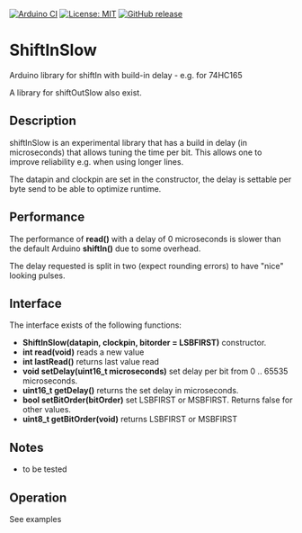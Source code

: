 
[![Arduino CI](https://github.com/RobTillaart/ShiftInSlow/workflows/Arduino%20CI/badge.svg)](https://github.com/marketplace/actions/arduino_ci)
[![License: MIT](https://img.shields.io/badge/license-MIT-green.svg)](https://github.com/RobTillaart/ShiftInSlow/blob/master/LICENSE)
[![GitHub release](https://img.shields.io/github/release/RobTillaart/ShiftInSlow.svg?maxAge=3600)](https://github.com/RobTillaart/ShiftInSlow/releases)

# ShiftInSlow

Arduino library for shiftIn with build-in delay - e.g. for 74HC165

A library for shiftOutSlow also exist.

## Description

shiftInSlow is an experimental library that has a build in delay (in microseconds) that allows tuning the time per bit. 
This allows one to improve reliability e.g. when using longer lines.

The datapin and clockpin are set in the constructor, the delay is settable per byte send to be able to optimize runtime.


## Performance

The performance of **read()** with a delay of 0 microseconds is slower than the default Arduino 
**shiftIn()** due to some overhead. 

The delay requested is split in two (expect rounding errors) to have "nice" looking pulses.


## Interface

The interface exists of the following functions:
- **ShiftInSlow(datapin, clockpin, bitorder = LSBFIRST)** constructor.
- **int read(void)** reads a new value
- **int lastRead()** returns last value read
- **void setDelay(uint16_t microseconds)** set delay per bit from 0 .. 65535 microseconds.
- **uint16_t getDelay()** returns the set delay in microseconds.
- **bool setBitOrder(bitOrder)** set LSBFIRST or MSBFIRST. Returns false for other values.
- **uint8_t getBitOrder(void)** returns LSBFIRST or MSBFIRST


## Notes

- to be tested


## Operation

See examples


